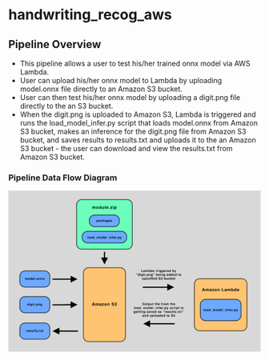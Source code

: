 # __handwriting_recog_aws__

## Pipeline Overview
* This pipeline allows a user to test his/her trained onnx model via AWS Lambda.
* User can upload his/her onnx model to Lambda by uploading model.onnx file directly to an Amazon S3 bucket.
* User can then test his/her onnx model by uploading a digit.png file directly to the an S3 bucket.
* When the digit.png is uploaded to Amazon S3, Lambda is triggered and runs the load_model_infer.py script that loads model.onnx from Amazon S3 bucket, makes an inference for the digit.png file from Amazon S3 bucket, and saves results to results.txt and uploads it to the an Amazon S3 bucket - the user can download and view the results.txt from Amazon S3 bucket.

### Pipeline Data Flow Diagram
![alt text](./instructions_screenshots/aws/handwriting_recog_aws_pipeline.png)
